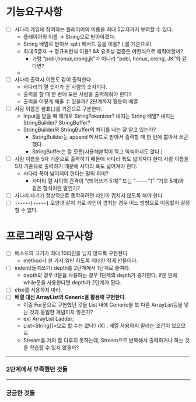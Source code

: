 # **기능요구사항**

- [ ]  사다리 게임에 참여하는 플레이어의 이름을 최대 5글자까지 부여할 수 있다.
    - 플레이어의 이름 → String으로 받아야겠다.
    - String 배열로 받아서 split 메서드 등을 이용? (,를 기준으로)
    - 최대 5글자 → 정규표현식 이용? && 유효성 검증은 어떤식으로 해줘야할까?
        - 가령 “pobi,honux,crong,jk”가 아니라 “pobi,   honux,  crong,   JK”와 같다면?
    -
- [ ]  사다리 출력시 이름도 같이 출력한다.
    - 사다리의 열 숫자가 곧 사람의 숫자이다.
    - 출력을 할 때 한 번에 모든 사람을 출력해줘야 한다?
    - 출력을 어떻게 해줄 수 있을까? 2단계까지 했듯이 배열
- [ ]  사람 이름은 쉼표(,)를 기준으로 구분한다.
    - Input을 받을 때 매개로 StringTokenizer? 내지는 String 배열? 내지는 StringBuilder? StringBuffer?
    - StringBuilder와 StringBuffer의 차이를 나는 잘 알고 있는가?
        - StringBuilder는 append 메서드로 받아서 출력할 때 한 번에 뽑아서 쓰곤했다.
        - StringBuffer는 잘 모름(사용해본적이 적고 익숙하지도 않다.)
- [ ]  사람 이름을 5자 기준으로 출력하기 때문에 사다리 폭도 넓어져야 한다.사람 이름을 5자 기준으로 출력하기 때문에 사다리 폭도 넓어져야 한다.
    - 사다리 폭이 넓어져야 한다는 말의 의미?
        - 사다리 열 사이의 간격이 “(띄어쓰기 5개)” 또는 “——-”(”-”기호 5개)와 같은 형식이란 말인가?
- [ ]  사다리 타기가 정상적으로 동작하려면 라인이 겹치지 않도록 해야 한다.
- [ ]  **`|-----|-----|`** 모양과 같이 가로 라인이 겹치는 경우 어느 방향으로 이동할지 결정할 수 없다.

# **프로그래밍 요구사항**

- [ ]  메소드의 크기가 최대 10라인을 넘지 않도록 구현한다.
    - method가 한 가지 일만 하도록 최대한 작게 만들어라.
- [ ]  indent(들여쓰기) depth를 2단계에서 1단계로 줄여라.
    - depth의 경우 if문을 사용하는 경우 1단계의 depth가 증가한다. if문 안에 while문을 사용한다면 depth가 2단계가 된다.
- [ ]  else를 사용하지 마라.
- [ ]  **배열 대신 ArrayList와 Generic을 활용해 구현한다.**
    - 이중 For문으로 구현했던 것을 List 내에 Generic을 또 다른 ArrayList등을 넣는 것과 동일한 개념이지 않은가?
    - ex) ArrayList<ArrayList> Ladder;
    - List<String[]>으로 할 수는 없나? (X) : 배열 사용하지 말라는 조건이 있으므로
    - Stream을 거의 잘 다루지 못하는데, Stream으로 반복해서 출력하거나 하는 것을 학습할 수 있지 않을까?

---

### 2단계에서 부족했던 것들

---

### 궁금한 것들
